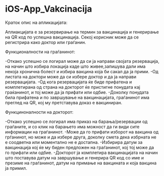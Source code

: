 # iOS-App_Vakcinacija

Краток опис на апликацијата:

Аплиакцијата е за резервирање на термин за вакцинација и генерирање на QR код по успешна вакцинација. Секој корисник може да се регистрира како доктор или граѓанин.

Функционалности на граѓанинот: 

-Откако успешно се логирал може да си ја направи својата резервација, на начин што избира локација каде што живее,запишува дали има некоја хронична болест и избира вакцина која би сакал да ја прими. -Од листата на доктори може да си избере доктор и да ја направи резервацијата. -Од кога резервацијата ќе биде прифатена и комплетирана од страна на докторот ќе пристигне понудата кај граќанинот, и тој може да ја прифати или одбие. -Доколку понудата била прифатена и по завршување на вакцинацијата, граѓанинот има преглед на QR, кој му претставува доказ е вакциниран.

Функциноналности на докторот:

-Откако успешно се логирал има приказ на барања/резервации од граѓаните, и со клик на барањето има можност да ги види сите информации на граѓанинот. -Може да го прифати изборот на вакцина од грѓанинот, но може и да избере друга, доколку смета дека избрната не е соодветна или моментално не е достапна. -Избирира датум за вакцинација кој ќе му биден предложен на граѓанинот, кој тој може да го прифати или одбие. -Докторот ја комплетира вакцинацијата на начин што поставува датум на завршување и генерира QR код со име и презиме на граѓанинот, датум на примање на вакцината и која вакцина ја примил.
